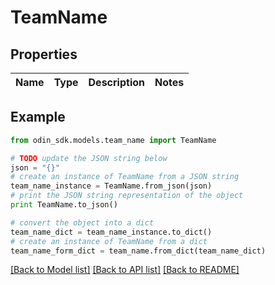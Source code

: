 # TeamName


## Properties

Name | Type | Description | Notes
------------ | ------------- | ------------- | -------------

## Example

```python
from odin_sdk.models.team_name import TeamName

# TODO update the JSON string below
json = "{}"
# create an instance of TeamName from a JSON string
team_name_instance = TeamName.from_json(json)
# print the JSON string representation of the object
print TeamName.to_json()

# convert the object into a dict
team_name_dict = team_name_instance.to_dict()
# create an instance of TeamName from a dict
team_name_form_dict = team_name.from_dict(team_name_dict)
```
[[Back to Model list]](../README.md#documentation-for-models) [[Back to API list]](../README.md#documentation-for-api-endpoints) [[Back to README]](../README.md)



